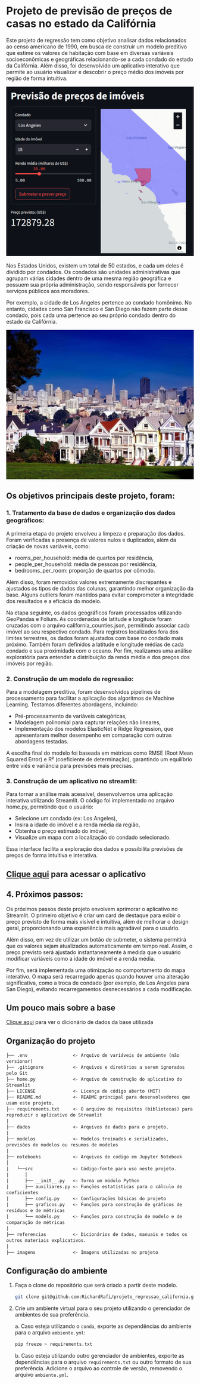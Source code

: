 # Projeto de previsão de preços de casas no estado da Califórnia

Este projeto de regressão tem como objetivo analisar dados relacionados ao censo americano de 1990, em busca de construir um modelo preditivo que estime os valores de habitação com base em diversas variáveis socioeconômicas e geográficas relacionando-se a cada condado do estado da Califórnia. Além disso, foi desenvolvido um aplicativo interativo que permite ao usuário visualizar e descobrir o preço médio dos imóveis por região de forma intuitiva.

![Imagem](imagens/aplicativo.png)

Nos Estados Unidos, existem um total de 50 estados, e cada um deles é dividido por condados. Os condados são unidades administrativas que agrupam várias cidades dentro de uma mesma região geográfica e possuem sua própria administração, sendo responsáveis por fornecer serviços públicos aos moradores. 

Por exemplo, a cidade de Los Angeles pertence ao condado homônimo. No entanto, cidades como San Francisco e San Diego não fazem parte desse condado, pois cada uma pertence ao seu próprio condado dentro do estado da Califórnia.

![Imagem](imagens/casas_san_francisco.jpg)

## Os objetivos principais deste projeto, foram:

### 1. Tratamento da base de dados e organização dos dados geográficos:

A primeira etapa do projeto envolveu a limpeza e preparação dos dados. Foram verificadas a presença de valores nulos e duplicados, além da criação de novas variáveis, como:

- rooms_per_household: média de quartos por residência,
- people_per_household: média de pessoas por residência,
- bedrooms_per_room: proporção de quartos por cômodo.

Além disso, foram removidos valores extremamente discrepantes e ajustados os tipos de dados das colunas, garantindo melhor organização da base. Alguns outliers foram mantidos para evitar comprometer a integridade dos resultados e a eficácia do modelo.

Na etapa seguinte, os dados geográficos foram processados utilizando GeoPandas e Folium. As coordenadas de latitude e longitude foram cruzadas com o arquivo california_counties.json, permitindo associar cada imóvel ao seu respectivo condado. Para registros localizados fora dos limites terrestres, os dados foram ajustados com base no condado mais próximo. Também foram definidos a latitude e longitude médias de cada condado e sua proximidade com o oceano. Por fim, realizamos uma análise exploratória para entender a distribuição da renda média e dos preços dos imóveis por região.

### 2. Construção de um modelo de regressão:

Para a modelagem preditiva, foram desenvolvidos pipelines de processamento para facilitar a aplicação dos algoritmos de Machine Learning. Testamos diferentes abordagens, incluindo:

- Pré-processamento de variáveis categóricas,
- Modelagem polinomial para capturar relações não lineares,
- Implementação dos modelos ElasticNet e Ridge Regression, que apresentaram melhor desempenho em comparação com outras abordagens testadas.
 
A escolha final do modelo foi baseada em métricas como RMSE (Root Mean Squared Error) e R² (coeficiente de determinação), garantindo um equilíbrio entre viés e variância para previsões mais precisas.

### 3. Construção de um aplicativo no streamlit:

Para tornar a análise mais acessível, desenvolvemos uma aplicação interativa utilizando Streamlit. O código foi implementado no arquivo home.py, permitindo que o usuário:
- Selecione um condado (ex: Los Angeles),
- Insira a idade do imóvel e a renda média da região,
- Obtenha o preço estimado do imóvel,
- Visualize um mapa com a localização do condado selecionado.

Essa interface facilita a exploração dos dados e possibilita previsões de preços de forma intuitiva e interativa.

## [Clique aqui](https://projetoregressaocalifornia.streamlit.app/) para acessar o aplicativo


## 4. Próximos passos:

Os próximos passos deste projeto envolvem aprimorar o aplicativo no Streamlit. O primeiro objetivo é criar um card de destaque para exibir o preço previsto de forma mais visível e intuitiva, além de melhorar o design geral, proporcionando uma experiência mais agradável para o usuário.

Além disso, em vez de utilizar um botão de submeter, o sistema permitirá que os valores sejam atualizados automaticamente em tempo real. Assim, o preço previsto será ajustado instantaneamente à medida que o usuário modificar variáveis como a idade do imóvel e a renda média.

Por fim, será implementada uma otimização no comportamento do mapa interativo. O mapa será recarregado apenas quando houver uma alteração significativa, como a troca de condado (por exemplo, de Los Angeles para San Diego), evitando recarregamentos desnecessários a cada modificação.

## Um pouco mais sobre a base

[Clique aqui](referencias/01_dicionario_de_dados.md) para ver o dicionário de dados da base utilizada

## Organização do projeto

```
├── .env                 <- Arquivo de variáveis de ambiente (não versionar)
├── .gitignore           <- Arquivos e diretórios a serem ignorados pelo Git
├── home.py              <- Arquivo de construção do aplicativo do Streamlit
├── LICENSE              <- Licença de código aberto (MIT)
├── README.md            <- README principal para desenvolvedores que usam este projeto.
├── requirements.txt     <- O arquivo de requisitos (bibliotecas) para reproduzir o aplicativo do Streamlit
|
├── dados                <- Arquivos de dados para o projeto.
|
├── modelos              <- Modelos treinados e serializados, previsões de modelos ou resumos de modelos
|
├── notebooks            <- Arquivos de código em Jupyter Notebook
│
|   └──src               <- Código-fonte para uso neste projeto.
|      │
|      ├── __init__.py   <- Torna um módulo Python
|      ├── auxiliares.py <- Funções estatísticas para o cálculo de coeficientes
|      ├── config.py     <- Configurações básicas do projeto
|      ├── graficos.py   <- Funções para construção de gráficos de resíduos e de métricas
|      └── models.py     <- Funções para construção de modelo e de comparação de métricas
|
├── referencias          <- Dicionários de dados, manuais e todos os outros materiais explicativos.
|
├── imagens              <- Imagens utilizadas no projeto
```

## Configuração do ambiente

1. Faça o clone do repositório que será criado a partir deste modelo.

    ```bash
    git clone git@github.com:RichardRafi/projeto_regressao_california.git
    ```

2. Crie um ambiente virtual para o seu projeto utilizando o gerenciador de ambientes de sua preferência.

    a. Caso esteja utilizando o `conda`, exporte as dependências do ambiente para o arquivo `ambiente.yml`:

      ```bash
      pip freeze > requirements.txt
      ```

    b. Caso esteja utilizando outro gerenciador de ambientes, exporte as dependências
    para o arquivo `requirements.txt` ou outro formato de sua preferência. Adicione o
    arquivo ao controle de versão, removendo o arquivo `ambiente.yml`.

